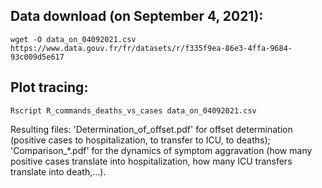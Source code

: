 ## Data download (on September 4, 2021): ##

``wget -O data_on_04092021.csv https://www.data.gouv.fr/fr/datasets/r/f335f9ea-86e3-4ffa-9684-93c009d5e617``

## Plot tracing: ##

``Rscript R_commands_deaths_vs_cases data_on_04092021.csv``

Resulting files: 'Determination_of_offset.pdf' for offset determination (positive cases to hospitalization, to transfer to ICU, to deaths); 'Comparison_\*.pdf' for the dynamics of symptom aggravation (how many positive cases translate into hospitalization, how many ICU transfers translate into death,...).
